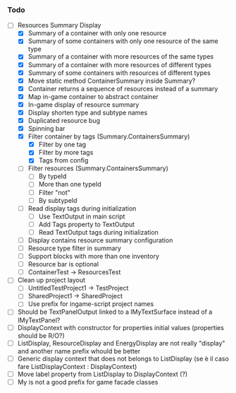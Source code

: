 ﻿### Todo

- [ ] Resources Summary Display
  - [x] Summary of a container with only one resource
  - [x] Summary of some containers with only one resource of the same type
  - [x] Summary of a container with more resources of the same types
  - [x] Summary of a container with more resources of different types
  - [x] Summary of some containers with resources of different types
  - [x] Move static method ContainerSummary inside Summary?
  - [x] Container returns a sequence of resources instead of a summary
  - [x] Map in-game container to abstract container
  - [x] In-game display of resource summary
  - [x] Display shorten type and subtype names
  - [x] Duplicated resource bug
  - [x] Spinning bar
  - [x] Filter container by tags (Summary.ContainersSummary)
    - [x] Filter by one tag
    - [x] Filter by more tags
    - [x] Tags from config
  - [ ] Filter resources (Summary.ContainersSummary)
    - [ ] By typeId
    - [ ] More than one typeId
    - [ ] Filter "not"
    - [ ] By subtypeId
  - [ ] Read display tags during initialization
    - [ ] Use TextOutput in main script
    - [ ] Add Tags property to TextOutput
    - [ ] Read TextOutput tags during initialization
  - [ ] Display contains resource summary configuration
  - [ ] Resource type filter in summary
  - [ ] Support blocks with more than one inventory
  - [ ] Resource bar is optional
  - [ ] ContainerTest -> ResourcesTest
- [ ] Clean up project layout
  - [ ] UntitledTestProject1 -> TestProject
  - [ ] SharedProject1 -> SharedProject
  - [ ] Use prefix for ingame-script project names
- [ ] Should be TextPanelOutput linked to a IMyTextSurface instead of a IMyTextPanel?
- [ ] DisplayContext with constructor for properties initial values (properties should be R/O?)
- [ ] ListDisplay, ResourceDisplay and EnergyDisplay are not really "display" and another name prefix whould be better
- [ ] Generic display context that does not belongs to ListDisplay (se è il caso fare ListDisplayContext : DisplayContext)
- [ ] Move label property from ListDisplay to DisplayContext (?)
- [ ] My is not a good prefix for game facade classes